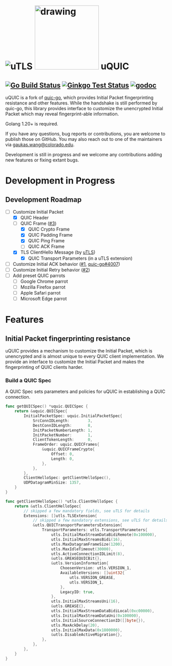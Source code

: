 # ![uTLS](docs/utls_logo_small.png) <img src="docs/quic.png" alt="drawing" width="200"/> uQUIC
[![Go Build Status](https://github.com/gaukas/uquic/actions/workflows/go_build.yml/badge.svg?branch=master)](https://github.com/gaukas/uquic/actions/workflows/go_build.yml)
[![Ginkgo Test Status](https://github.com/gaukas/uquic/actions/workflows/ginkgo_test.yml/badge.svg?branch=master)](https://github.com/gaukas/uquic/actions/workflows/ginkgo_test.yml)
[![godoc](https://img.shields.io/badge/godoc-reference-blue.svg)](https://godoc.org/github.com/refraction-networking/uquic)
---
uQUIC is a fork of [quic-go](https://github.com/refraction-networking/uquic), which provides Initial Packet fingerprinting resistance and other features. While the handshake is still performed by quic-go, this library provides interface to customize the unencrypted Initial Packet which may reveal fingerprint-able information. 

Golang 1.20+ is required.

If you have any questions, bug reports or contributions, you are welcome to publish those on GitHub. You may also reach out to one of the maintainers via gaukas.wang@colorado.edu.

Development is still in progress and we welcome any contributions adding new features or fixing extant bugs.

# Development in Progress
## Development Roadmap
- [ ] Customize Initial Packet 
	- [x] QUIC Header 
	- [ ] QUIC Frame ([#3](https://github.com/gaukas/uquic/issues/3))
		- [x] QUIC Crypto Frame
		- [x] QUIC Padding Frame
		- [x] QUIC Ping Frame
		- [ ] QUIC ACK Frame
	- [x] TLS ClientHello Message (by [uTLS](https://github.com/refraction-networking/utls))
		- [x] QUIC Transport Parameters (in a uTLS extension)
- [ ] Customize Initial ACK behavior ([#1](https://github.com/gaukas/uquic/issues/1), [quic-go#4007](https://github.com/quic-go/quic-go/issues/4007))
- [ ] Customize Initial Retry behavior ([#2](https://github.com/gaukas/uquic/issues/2))
- [ ] Add preset QUIC parrots
	- [ ] Google Chrome parrot
	- [ ] Mozilla Firefox parrot
	- [ ] Apple Safari parrot
	- [ ] Microsoft Edge parrot

# Features
## Initial Packet fingerprinting resistance
uQUIC provides a mechanism to customize the Initial Packet, which is unencrypted and is almost unique to every QUIC client implementation. We provide an interface to customize the Initial Packet and makes the fingerprinting of QUIC clients harder.

### Build a QUIC Spec
A QUIC Spec sets parameters and policies for uQUIC in establishing a QUIC connection. 

```go
func getQUICSpec() *uquic.QUICSpec {
	return &uquic.QUICSpec{
		InitialPacketSpec: uquic.InitialPacketSpec{
			SrcConnIDLength:        3,
			DestConnIDLength:       8,
			InitPacketNumberLength: 1,
			InitPacketNumber:       1,
			ClientTokenLength:      0,
			FrameOrder: uquic.QUICFrames{
				&uquic.QUICFrameCrypto{
					Offset: 0,
					Length: 0,
				},
			},
		},
		ClientHelloSpec: getClientHelloSpec(),
        UDPDatagramMinSize: 1357,
	}
}

func getClientHelloSpec() *utls.ClientHelloSpec {
	return &utls.ClientHelloSpec{
        // skipped a few mandatory fields, see uTLS for details
		Extensions: []utls.TLSExtension{
			// skipped a few mandatory extensions, see uTLS for details
			&utls.QUICTransportParametersExtension{
				TransportParameters: utls.TransportParameters{
					utls.InitialMaxStreamDataBidiRemote(0x100000),
					utls.InitialMaxStreamsBidi(16),
					utls.MaxDatagramFrameSize(1200),
					utls.MaxIdleTimeout(30000),
					utls.ActiveConnectionIDLimit(8),
					&utls.GREASEQUICBit{},
					&utls.VersionInformation{
						ChoosenVersion: utls.VERSION_1,
						AvailableVersions: []uint32{
							utls.VERSION_GREASE,
							utls.VERSION_1,
						},
						LegacyID: true,
					},
					utls.InitialMaxStreamsUni(16),
					&utls.GREASE{},
					utls.InitialMaxStreamDataBidiLocal(0xc00000),
					utls.InitialMaxStreamDataUni(0x100000),
					utls.InitialSourceConnectionID([]byte{}),
					utls.MaxAckDelay(20),
					utls.InitialMaxData(0x1800000),
					&utls.DisableActiveMigration{},
				},
			},
		},
	}
}
```
